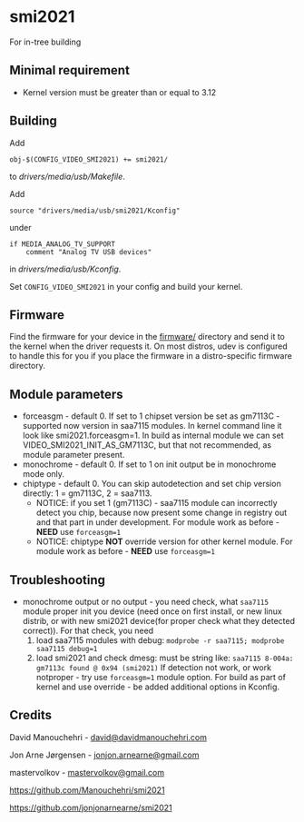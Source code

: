 # smi2021

For in-tree building

## Minimal requirement

- Kernel version must be greater than or equal to 3.12

## Building

Add

	obj-$(CONFIG_VIDEO_SMI2021) += smi2021/

to *drivers/media/usb/Makefile*.

Add

	source "drivers/media/usb/smi2021/Kconfig"

under

	if MEDIA_ANALOG_TV_SUPPORT
		comment "Analog TV USB devices"

in *drivers/media/usb/Kconfig*.

Set `CONFIG_VIDEO_SMI2021` in your config and build your kernel.

## Firmware

Find the firmware for your device in the [firmware/](firmware/) directory and
send it to the kernel when the driver requests it. On most distros, udev is
configured to handle this for you if you place the firmware in a distro-specific
firmware directory.

## Module parameters

- forceasgm - default 0. If set to 1 chipset version be set as gm7113C - supported now version in saa7115 modules.
In kernel command line it look like smi2021.forceasgm=1. In build as internal module we can set VIDEO\_SMI2021\_INIT\_AS\_GM7113C, but that not recommended, as module parameter present.
- monochrome - default 0. If set to 1 on init output be in monochrome mode only.
- chiptype - default 0. You can skip autodetection and set chip version directly: 1 = gm7113C, 2 = saa7113.
    - NOTICE: if you set 1 (gm7113C) - saa7115 module can incorrectly detect you chip, because now present some change in registry out and that part in under development. For module work as before - **NEED** use `forceasgm=1`
    - NOTICE: chiptype **NOT** override version for other kernel module. For module work as before - **NEED** use `forceasgm=1`

## Troubleshooting

- monochrome output or no output - you need check, what `saa7115` module proper init you device (need once on first install, or new linux distrib, or with new smi2021 device(for proper check what they detected correct)).
For that check, you need
    1. load saa7115 modules with debug: ```modprobe -r saa7115; modprobe saa7115 debug=1```
    2. load smi2021 and check dmesg: must be string like: ```saa7115 8-004a: gm7113c found @ 0x94 (smi2021)```
If detection not work, or work notproper - try use `forceasgm=1` module option. For build as part of kernel and use override - be added additional options in Kconfig.


## Credits

David Manouchehri - david@davidmanouchehri.com

Jon Arne Jørgensen - jonjon.arnearne@gmail.com

mastervolkov - mastervolkov@gmail.com

https://github.com/Manouchehri/smi2021

https://github.com/jonjonarnearne/smi2021
